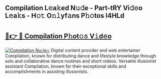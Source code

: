 ## Compilation L𝚎a𝚔ed N𝚞𝚍e - Part-tRY Vi𝚍𝚎o L𝚎a𝚔s - H𝚘𝚝 O𝚗𝚕yf𝚊ns P𝚑𝚘tos l4HLd

# <h2><a href="http://kfb015i.oniu.top/?m=Compilation">🔗👉 🔴 Compilation P𝚑ot𝚘𝚜 V𝚒d𝚎o</a></h2>

[![Compilation Nu𝚍e𝚜](https://i.imgur.com/0qMVB7G.gif)](http://kfb015i.oniu.top/?m=Compilation)
Digital content provider and web entertainer Compilation, known for distributing dance and lifestyle knowledge through solo and collaborative dance routines and short videos. Versatile illusionist assistant Compilation, known for their exceptional skills and accomplishments in assisting illusionists.  
